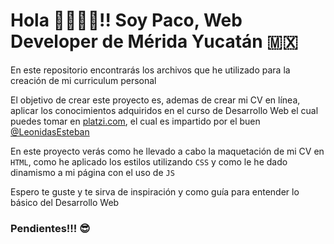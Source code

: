 # Hola 👋🏼👋🏼!! Soy Paco, Web Developer de Mérida Yucatán 🇲🇽
En este repositorio encontrarás los archivos que he utilizado para la creación de mi curriculum personal

El objetivo de crear este proyecto es, ademas de crear mi CV en línea, aplicar los conocimientos adquiridos en el curso de Desarrollo Web el cual puedes tomar en 
[platzi.com](https://platzi.com), el cual es impartido por el buen [@LeonidasEsteban](https://twitter.com/LeonidasEsteban) 

En este proyecto verás como he llevado a cabo la maquetación de mi CV en `HTML`, como he aplicado los estilos utilizando `CSS` y como le he dado dinamismo a mi página con el uso de `JS`

Espero te guste y te sirva de inspiración y como guía para entender lo básico del Desarrollo Web

### Pendientes!!! 😎
